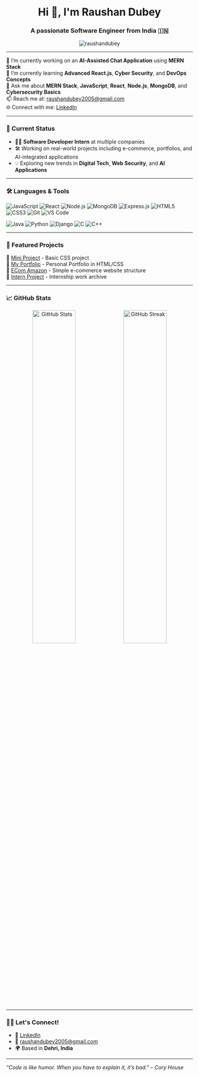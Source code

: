 
<h1 align="center">Hi 👋, I'm Raushan Dubey</h1>
<h3 align="center">A passionate Software Engineer from India 🇮🇳</h3>

<p align="center">
  <img src="https://komarev.com/ghpvc/?username=raushandubey&label=Profile%20views&color=0e75b6&style=flat" alt="raushandubey" />
</p>

---

🔭 I’m currently working on an **AI-Assisted Chat Application** using **MERN Stack**  
🌱 I’m currently learning **Advanced React.js**, **Cyber Security**, and **DevOps Concepts**  
💬 Ask me about **MERN Stack**, **JavaScript**, **React**, **Node.js**, **MongoDB**, and **Cybersecurity Basics**  
📫 Reach me at: [raushandubey2005@gmail.com](mailto:raushandubey2005@gmail.com)  
🌐 Connect with me: [LinkedIn](https://linkedin.com/in/raushan-dubey01)

---

### 💼 Current Status

- 🧑‍💻 **Software Developer Intern** at multiple companies  
- 🛠️ Working on real-world projects including e-commerce, portfolios, and AI-integrated applications  
- 💡 Exploring new trends in **Digital Tech**, **Web Security**, and **AI Applications**

---

### 🛠️ Languages & Tools

![JavaScript](https://img.shields.io/badge/-JavaScript-black?style=flat-square&logo=javascript)
![React](https://img.shields.io/badge/-React-black?style=flat-square&logo=react)
![Node.js](https://img.shields.io/badge/-Node.js-black?style=flat-square&logo=node.js)
![MongoDB](https://img.shields.io/badge/-MongoDB-black?style=flat-square&logo=mongodb)
![Express.js](https://img.shields.io/badge/-Express-black?style=flat-square&logo=express)
![HTML5](https://img.shields.io/badge/-HTML5-black?style=flat-square&logo=html5)
![CSS3](https://img.shields.io/badge/-CSS3-black?style=flat-square&logo=css3)
![Git](https://img.shields.io/badge/-Git-black?style=flat-square&logo=git)
![VS Code](https://img.shields.io/badge/-VSCode-black?style=flat-square&logo=visual-studio-code)

<!-- Added Languages -->
![Java](https://img.shields.io/badge/Java-%23ED8B00.svg?style=flat-square&logo=openjdk&logoColor=white)
![Python](https://img.shields.io/badge/-Python-black?style=flat-square&logo=python)
![Django](https://img.shields.io/badge/-Django-black?style=flat-square&logo=django)
![C](https://img.shields.io/badge/-C-black?style=flat-square&logo=c)
![C++](https://img.shields.io/badge/-C++-black?style=flat-square&logo=c%2B%2B)

---

### 📂 Featured Projects

🔹 [Mini Project](https://github.com/raushandubey/mini-project) - Basic CSS project  
🔹 [My Portfolio](https://github.com/raushandubey/myPortfolio1) - Personal Portfolio in HTML/CSS  
🔹 [ECom Amazon](https://github.com/raushandubey/EComAmazon) - Simple e-commerce website structure  
🔹 [Intern Project](https://github.com/raushandubey/intern-project) - Internship work archive

---

### 📈 GitHub Stats

<div align="center">
  <img src="https://github-readme-stats.vercel.app/api?username=raushandubey&show_icons=true&theme=radical" alt="GitHub Stats" style="width: 48%;"/>
  <img src="https://github-readme-streak-stats.herokuapp.com/?user=raushandubey&theme=radical" alt="GitHub Streak" style="width: 48%;"/>
</div>


---

### 🙋‍♂️ Let's Connect!

- 💼 [LinkedIn](https://linkedin.com/in/raushan-dubey01)  
- 📧 [raushandubey2005@gmail.com](mailto:raushandubey2005@gmail.com)  
- 🌍 Based in **Dehri, India**

---

_“Code is like humor. When you have to explain it, it’s bad.” – Cory House_

